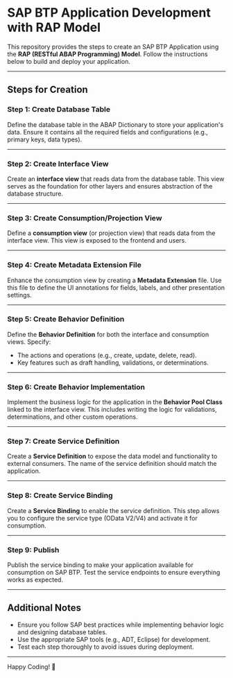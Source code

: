 # SAP BTP Application Development with RAP Model

This repository provides the steps to create an SAP BTP Application using the **RAP (RESTful ABAP Programming) Model**. Follow the instructions below to build and deploy your application.

---

## Steps for Creation

### Step 1: Create Database Table
Define the database table in the ABAP Dictionary to store your application's data. Ensure it contains all the required fields and configurations (e.g., primary keys, data types).

---

### Step 2: Create Interface View
Create an **interface view** that reads data from the database table. This view serves as the foundation for other layers and ensures abstraction of the database structure.

---

### Step 3: Create Consumption/Projection View
Define a **consumption view** (or projection view) that reads data from the interface view. This view is exposed to the frontend and users.

---

### Step 4: Create Metadata Extension File
Enhance the consumption view by creating a **Metadata Extension** file. Use this file to define the UI annotations for fields, labels, and other presentation settings.

---

### Step 5: Create Behavior Definition
Define the **Behavior Definition** for both the interface and consumption views. Specify:
- The actions and operations (e.g., create, update, delete, read).
- Key features such as draft handling, validations, or determinations.

---

### Step 6: Create Behavior Implementation
Implement the business logic for the application in the **Behavior Pool Class** linked to the interface view. This includes writing the logic for validations, determinations, and other custom operations.

---

### Step 7: Create Service Definition
Create a **Service Definition** to expose the data model and functionality to external consumers. The name of the service definition should match the application.

---

### Step 8: Create Service Binding
Create a **Service Binding** to enable the service definition. This step allows you to configure the service type (OData V2/V4) and activate it for consumption.

---

### Step 9: Publish
Publish the service binding to make your application available for consumption on SAP BTP. Test the service endpoints to ensure everything works as expected.

---

## Additional Notes
- Ensure you follow SAP best practices while implementing behavior logic and designing database tables.
- Use the appropriate SAP tools (e.g., ADT, Eclipse) for development.
- Test each step thoroughly to avoid issues during deployment.

---

Happy Coding! 🎉


